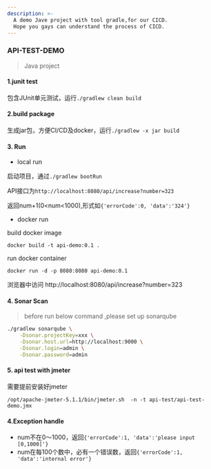 ```yaml
---
description: >-
  A demo Jave project with tool gradle,for our CICD.
  Hope you gays can understand the process of CICD.
---
```



### API-TEST-DEMO
>Java project



#### 1.junit test
包含JUnit单元测试，运行`./gradlew clean build`

#### 2.build package
生成jar包，方便CI/CD及docker，运行`./gradlew -x jar build`

#### 3. Run

- local run

启动项目，通过`./gradlew bootRun`

API接口为`http://localhost:8080/api/increase?number=323`

返回num+1(0<num<1000),形式如`{'errorCode':0, 'data':'324'}`

- docker run

build docker image

`docker build -t api-demo:0.1 .`

run docker container

`docker run -d -p 8080:8080 api-demo:0.1 `

浏览器中访问 http://localhost:8080/api/increase?number=323


#### 4. Sonar Scan
>before run below command ,please set up sonarqube

```bash
./gradlew sonarqube \
    -Dsonar.projectKey=xxx \
    -Dsonar.host.url=http://localhost:9000 \
    -Dsonar.login=admin \
    -Dsonar.password=admin
```

#### 5. api test with jmeter

需要提前安装好jmeter

`/opt/apache-jmeter-5.1.1/bin/jmeter.sh  -n -t api-test/api-test-demo.jmx`


#### 4.Exception handle
- num不在0～1000，返回`{'errorCode':1, 'data':'please input [0,1000]'}`
- num在每100个数中，必有一个错误数，返回`{'errorCode':1, 'data':'internal error'}`